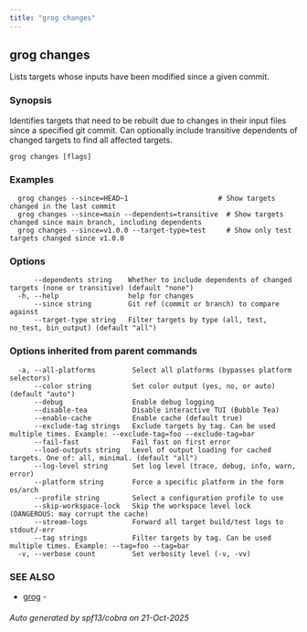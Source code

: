 ```yaml
---
title: "grog changes"
---
```

## grog changes

Lists targets whose inputs have been modified since a given commit.

### Synopsis

Identifies targets that need to be rebuilt due to changes in their input files since a specified git commit.
Can optionally include transitive dependents of changed targets to find all affected targets.

```
grog changes [flags]
```

### Examples

```
  grog changes --since=HEAD~1                      # Show targets changed in the last commit
  grog changes --since=main --dependents=transitive  # Show targets changed since main branch, including dependents
  grog changes --since=v1.0.0 --target-type=test     # Show only test targets changed since v1.0.0
```

### Options

```
      --dependents string    Whether to include dependents of changed targets (none or transitive) (default "none")
  -h, --help                 help for changes
      --since string         Git ref (commit or branch) to compare against
      --target-type string   Filter targets by type (all, test, no_test, bin_output) (default "all")
```

### Options inherited from parent commands

```
  -a, --all-platforms         Select all platforms (bypasses platform selectors)
      --color string          Set color output (yes, no, or auto) (default "auto")
      --debug                 Enable debug logging
      --disable-tea           Disable interactive TUI (Bubble Tea)
      --enable-cache          Enable cache (default true)
      --exclude-tag strings   Exclude targets by tag. Can be used multiple times. Example: --exclude-tag=foo --exclude-tag=bar
      --fail-fast             Fail fast on first error
      --load-outputs string   Level of output loading for cached targets. One of: all, minimal. (default "all")
      --log-level string      Set log level (trace, debug, info, warn, error)
      --platform string       Force a specific platform in the form os/arch
      --profile string        Select a configuration profile to use
      --skip-workspace-lock   Skip the workspace level lock (DANGEROUS: may corrupt the cache)
      --stream-logs           Forward all target build/test logs to stdout/-err
      --tag strings           Filter targets by tag. Can be used multiple times. Example: --tag=foo --tag=bar
  -v, --verbose count         Set verbosity level (-v, -vv)
```

### SEE ALSO

* [grog](/reference/cli/grog/)	 -

###### Auto generated by spf13/cobra on 21-Oct-2025
